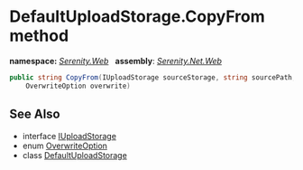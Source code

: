 # DefaultUploadStorage.CopyFrom method
**namespace:** *[Serenity.Web](../../README.md#serenity.web-namespace)*   **assembly**: *[Serenity.Net.Web](../../README.md)*

```csharp
public string CopyFrom(IUploadStorage sourceStorage, string sourcePath, string targetPath, 
    OverwriteOption overwrite)
```

## See Also

* interface [IUploadStorage](../Serenity.Net.Services/../IUploadStorage.md)
* enum [OverwriteOption](../Serenity.Net.Services/../OverwriteOption.md)
* class [DefaultUploadStorage](../DefaultUploadStorage.md)